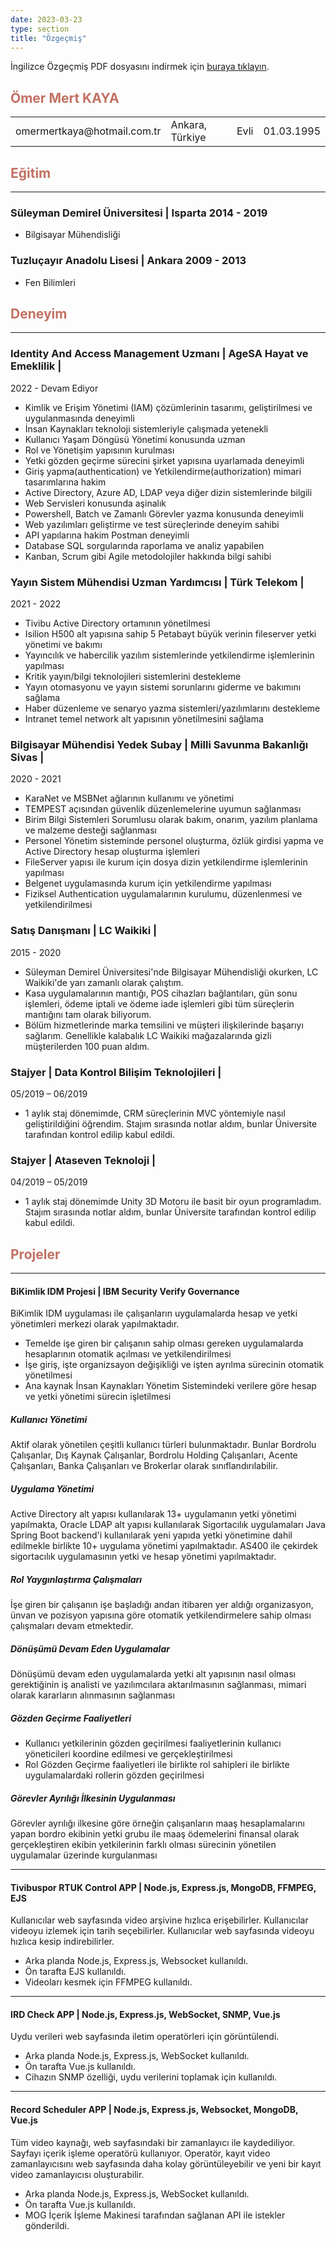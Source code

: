 ```yaml
---
date: 2023-03-23
type: section
title: "Özgeçmiş"
---
```



İngilizce Özgeçmiş PDF dosyasını indirmek için [buraya tıklayın](/pdf/omermertkaya_2024.pdf).


## <span style="color:#c27062">Ömer Mert KAYA</span>

<table border="0">

 <tr>
    <td> omermertkaya@hotmail.com.tr </td>
    <td>Ankara, Türkiye</td>
    <td>Evli</td>
    <td>01.03.1995</td>
 </tr>
</table> 



## <span style="color:#c27062">Eğitim</span>
---

### Süleyman Demirel Üniversitesi | <location> Isparta </location> <time> 2014 - 2019 </time>

- Bilgisayar Mühendisliği

### Tuzluçayır Anadolu Lisesi | <location> Ankara </location> <time> 2009 - 2013 </time>

- Fen Bilimleri


## <span style="color:#c27062">Deneyim</span>


---


### Identity And Access Management Uzmanı | AgeSA Hayat ve Emeklilik | 
<time> 2022 - Devam Ediyor </time>

- Kimlik ve Erişim Yönetimi (IAM) çözümlerinin tasarımı, geliştirilmesi ve uygulanmasında deneyimli
- İnsan Kaynakları teknoloji sistemleriyle çalışmada yetenekli
- Kullanıcı Yaşam Döngüsü Yönetimi konusunda uzman
- Rol ve Yönetişim yapısının kurulması
- Yetki gözden geçirme sürecini şirket yapısına uyarlamada deneyimli
- Giriş yapma(authentication) ve Yetkilendirme(authorization) mimari tasarımlarına hakim
- Active Directory, Azure AD, LDAP veya diğer dizin sistemlerinde bilgili
- Web Servisleri konusunda aşinalık
- Powershell, Batch ve Zamanlı Görevler yazma konusunda deneyimli
- Web yazılımları geliştirme ve test süreçlerinde deneyim sahibi
- API yapılarına hakim Postman deneyimli
- Database SQL sorgularında raporlama ve analiz yapabilen
- Kanban, Scrum gibi Agile metodolojiler hakkında bilgi sahibi



### Yayın Sistem Mühendisi Uzman Yardımcısı | Türk Telekom | 
<time> 2021 - 2022 </time>

- Tivibu Active Directory ortamının yönetilmesi
- Isilion H500 alt yapısına sahip 5 Petabayt büyük verinin fileserver yetki yönetimi ve bakımı
- Yayıncılık ve habercilik yazılım sistemlerinde yetkilendirme işlemlerinin yapılması
- Kritik yayın/bilgi teknolojileri sistemlerini destekleme
- Yayın otomasyonu ve yayın sistemi sorunlarını giderme ve bakımını sağlama
- Haber düzenleme ve senaryo yazma sistemleri/yazılımlarını destekleme
- Intranet temel network alt yapısının yönetilmesini sağlama

### Bilgisayar Mühendisi Yedek Subay | Milli Savunma Bakanlığı Sivas | 
<time> 2020 - 2021 </time>

- KaraNet ve MSBNet ağlarının kullanımı ve yönetimi
- TEMPEST açısından güvenlik düzenlemelerine uyumun sağlanması
- Birim Bilgi Sistemleri Sorumlusu olarak bakım, onarım, yazılım planlama ve malzeme desteği sağlanması
- Personel Yönetim sisteminde personel oluşturma, özlük girdisi yapma ve Active Directory hesap oluşturma işlemleri
- FileServer yapısı ile kurum için dosya dizin yetkilendirme işlemlerinin yapılması
- Belgenet uygulamasında kurum için yetkilendirme yapılması
- Fiziksel Authentication uygulamalarının kurulumu, düzenlenmesi ve yetkilendirilmesi


### Satış Danışmanı | LC Waikiki | 
<time> 2015 - 2020 </time>

- Süleyman Demirel Üniversitesi'nde Bilgisayar Mühendisliği okurken, LC Waikiki'de yarı zamanlı olarak çalıştım.
- Kasa uygulamalarının mantığı, POS cihazları bağlantıları, gün sonu işlemleri, ödeme iptali ve ödeme iade işlemleri gibi tüm süreçlerin mantığını tam olarak biliyorum.
-  Bölüm hizmetlerinde marka temsilini ve müşteri ilişkilerinde başarıyı sağlarım. Genellikle kalabalık LC Waikiki mağazalarında gizli müşterilerden 100 puan aldım.

### Stajyer | Data Kontrol Bilişim Teknolojileri | 
<time> 05/2019 – 06/2019 </time>

- 1 aylık staj dönemimde, CRM süreçlerinin MVC yöntemiyle nasıl geliştirildiğini öğrendim. Stajım sırasında notlar aldım, bunlar Üniversite tarafından kontrol edilip kabul edildi.

### Stajyer | Ataseven Teknoloji | 
<time> 04/2019 – 05/2019 </time>

- 1 aylık staj dönemimde Unity 3D Motoru ile basit bir oyun programladım. Stajım sırasında notlar aldım, bunlar Üniversite tarafından kontrol edilip kabul edildi.



## <span style="color:#c27062">Projeler</span>

---

####  BiKimlik IDM Projesi  |  IBM Security Verify Governance

BiKimlik IDM uygulaması ile çalışanların uygulamalarda hesap ve yetki yönetimleri merkezi olarak yapılmaktadır.

- Temelde işe giren bir çalışanın sahip olması gereken uygulamalarda hesaplarının otomatik açılması ve yetkilendirilmesi
- İşe giriş, işte organizsayon değişikliği ve işten ayrılma sürecinin otomatik yönetilmesi
- Ana kaynak İnsan Kaynakları Yönetim Sistemindeki verilere göre hesap ve yetki yönetimi sürecin işletilmesi

##### Kullanıcı Yönetimi

Aktif olarak yönetilen çeşitli kullanıcı türleri bulunmaktadır. Bunlar Bordrolu Çalışanlar, Dış Kaynak Çalışanlar, Bordrolu Holding Çalışanları, Acente Çalışanları,
Banka Çalışanları ve Brokerlar olarak sınıflandırılabilir. 

##### Uygulama Yönetimi

Active Directory alt yapısı kullanılarak 13+ uygulamanın yetki yönetimi yapılmakta, Oracle LDAP alt yapısı kullanılarak Sigortacılık uygulamaları Java Spring Boot backend'i kullanılarak yeni yapıda yetki yönetimine dahil edilmekle birlikte 10+ uygulama yönetimi yapılmaktadır. AS400 ile çekirdek sigortacılık uygulamasının yetki ve hesap yönetimi yapılmaktadır.

##### Rol Yaygınlaştırma Çalışmaları

İşe giren bir çalışanın işe başladığı andan itibaren yer aldığı organizasyon, ünvan ve pozisyon yapısına göre otomatik yetkilendirmelere sahip olması çalışmaları devam etmektedir.

##### Dönüşümü Devam Eden Uygulamalar

Dönüşümü devam eden uygulamalarda yetki alt yapısının nasıl olması gerektiğinin iş analisti ve yazılımcılara aktarılmasının sağlanması, mimari olarak kararların alınmasının sağlanması

##### Gözden Geçirme Faaliyetleri

- Kullanıcı yetkilerinin gözden geçirilmesi faaliyetlerinin kullanıcı yöneticileri koordine edilmesi ve gerçekleştirilmesi
- Rol Gözden Geçirme faaliyetleri ile birlikte rol sahipleri ile birlikte uygulamalardaki rollerin gözden geçirilmesi

##### Görevler Ayrılığı İlkesinin Uygulanması

Görevler ayrılığı ilkesine göre örneğin çalışanların maaş hesaplamalarını yapan bordro ekibinin yetki grubu ile maaş ödemelerini finansal olarak gerçekleştiren ekibin yetkilerinin farklı olması sürecinin yönetilen uygulamalar üzerinde kurgulanması

---

####  Tivibuspor RTUK Control APP  |  Node.js, Express.js, MongoDB, FFMPEG, EJS

Kullanıcılar web sayfasında video arşivine hızlıca erişebilirler. Kullanıcılar videoyu izlemek için tarih seçebilirler. Kullanıcılar web sayfasında videoyu hızlıca kesip indirebilirler.
- Arka planda Node.js, Express.js, Websocket kullanıldı.
- Ön tarafta EJS kullanıldı.
- Videoları kesmek için FFMPEG kullanıldı.

---

####  IRD Check APP  |  Node.js, Express.js, WebSocket, SNMP, Vue.js

Uydu verileri web sayfasında iletim operatörleri için görüntülendi.
- Arka planda Node.js, Express.js, WebSocket kullanıldı.
- Ön tarafta Vue.js kullanıldı.
- Cihazın SNMP özelliği, uydu verilerini toplamak için kullanıldı.

---
####  Record Scheduler APP  |  Node.js, Express.js, Websocket, MongoDB, Vue.js

Tüm video kaynağı, web sayfasındaki bir zamanlayıcı ile kaydediliyor. Sayfayı içerik işleme operatörü kullanıyor. Operatör, kayıt video zamanlayıcısını web sayfasında daha kolay görüntüleyebilir ve yeni bir kayıt video zamanlayıcısı oluşturabilir.
- Arka planda Node.js, Express.js, WebSocket kullanıldı.
- Ön tarafta Vue.js kullanıldı.
- MOG İçerik İşleme Makinesi tarafından sağlanan API ile istekler gönderildi.


